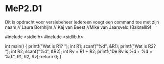 # MeP2.D1
Dit is opdracht voor versiebeheer
Iedereen voegt een command toe met zijn naam
// Laura Bornhijm
// Kaj van Beest
//Mike van Jaarsveld (Balotelli9)

#include <stdio.h>
#include <stdlib.h>

int main()
{
    printf("Wat is R1? ");
    int R1;
    scanf("%d", &R1);
    printf("Wat is R2? ");
    int R2;
    scanf("%d", &R2);
    int Rv = R1 + R2;
    printf("De Rv is %d + %d = %d.", R1, R2, Rv);
    return 0;
}
